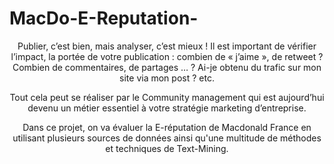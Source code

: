 # MacDo-E-Reputation-
<center>
Publier, c’est bien, mais analyser, c’est mieux !
Il est important de vérifier l’impact, la portée de votre publication : 
combien de « j’aime », de retweet ? Combien de commentaires, de partages … ?
Ai-je obtenu du trafic sur mon site via mon post ? etc.

Tout cela peut se réaliser par le Community management qui est aujourd’hui devenu un métier essentiel à
votre stratégie marketing d’entreprise.

Dans ce projet, on va évaluer la E-réputation de Macdonald France en utilisant plusieurs sources de
données ainsi qu'une multitude de méthodes et techniques de Text-Mining.
</center>
